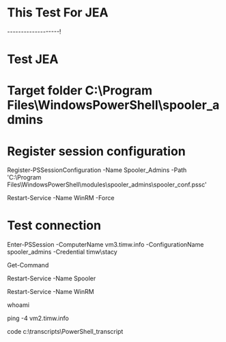 # This Test For JEA 
-------------------!
# Test JEA

# Target folder C:\Program Files\WindowsPowerShell\spooler_admins

# Register session configuration
Register-PSSessionConfiguration -Name Spooler_Admins -Path 'C:\Program Files\WindowsPowerShell\modules\spooler_admins\spooler_conf.pssc'

Restart-Service -Name WinRM -Force

# Test connection
Enter-PSSession -ComputerName vm3.timw.info -ConfigurationName spooler_admins -Credential timw\stacy

Get-Command

Restart-Service -Name Spooler

Restart-Service -Name WinRM

whoami

ping -4 vm2.timw.info

code c:\transcripts\PowerShell_transcript
